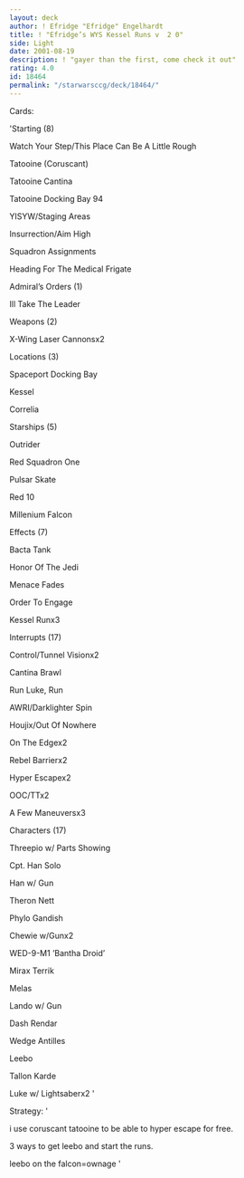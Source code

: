 ```yaml
---
layout: deck
author: ! Efridge "Efridge" Engelhardt
title: ! "Efridge’s WYS Kessel Runs v  2 0"
side: Light
date: 2001-08-19
description: ! "gayer than the first, come check it out"
rating: 4.0
id: 18464
permalink: "/starwarsccg/deck/18464/"
---
```

Cards: 

'Starting (8)

Watch Your Step/This Place Can Be A Little Rough

Tatooine (Coruscant)

Tatooine Cantina

Tatooine Docking Bay 94

YISYW/Staging Areas

Insurrection/Aim High

Squadron Assignments

Heading For The Medical Frigate


Admiral’s Orders (1)

Ill Take The Leader


Weapons (2)

X-Wing Laser Cannonsx2


Locations (3)

Spaceport Docking Bay

Kessel

Correlia


Starships (5)

Outrider

Red Squadron One

Pulsar Skate

Red 10

Millenium Falcon


Effects (7)

Bacta Tank

Honor Of The Jedi

Menace Fades

Order To Engage

Kessel Runx3


Interrupts (17)

Control/Tunnel Visionx2

Cantina Brawl

Run Luke, Run

AWRI/Darklighter Spin

Houjix/Out Of Nowhere

On The Edgex2

Rebel Barrierx2

Hyper Escapex2

OOC/TTx2

A Few Maneuversx3


Characters (17)

Threepio w/ Parts Showing

Cpt. Han Solo

Han w/ Gun

Theron Nett

Phylo Gandish

Chewie w/Gunx2

WED-9-M1 ’Bantha Droid’

Mirax Terrik

Melas

Lando w/ Gun

Dash Rendar

Wedge Antilles

Leebo

Tallon Karde

Luke w/ Lightsaberx2 '

Strategy: '

i use coruscant tatooine to be able to hyper escape for free.

3 ways to get leebo and start the runs.

leebo on the falcon=ownage '

